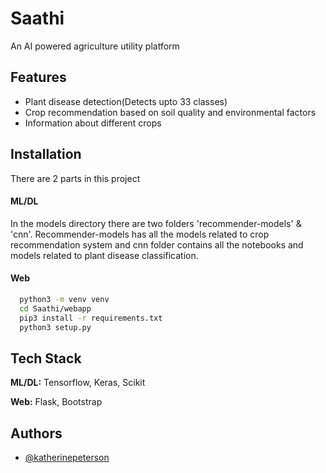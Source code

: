 
# Saathi

An AI powered agriculture utility platform


## Features

- Plant disease detection(Detects upto 33 classes)
- Crop recommendation based on soil quality and environmental factors
- Information about different crops


## Installation

There are 2 parts in this project

#### ML/DL

In the models directory there are two folders 'recommender-models' & 'cnn'. Recommender-models has all the models related to crop recommendation system and cnn folder contains all the notebooks and models related to plant disease classification.

#### Web

```bash
  python3 -m venv venv
  cd Saathi/webapp
  pip3 install -r requirements.txt
  python3 setup.py
```
    
## Tech Stack

**ML/DL:** Tensorflow, Keras, Scikit

**Web:** Flask, Bootstrap


## Authors

- [@katherinepeterson](https://www.github.com/octokatherine)

